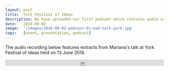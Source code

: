 ```yaml
---
layout: post
title:  York Festival of Ideas
description: We have uploaded our first podcast which contains audio extracts from Mariana’s talk at York Festival of Ideas on June 13 2016. 
date:   2016-09-02
image:  '/images/2016-09-02-podcast-01-ead-talk-york.jpg'
tags:   [event, presentation, podcast]
---
```


<!--
- can I add a heading anchor to the redirect_url2 link?
-->

The audio recording below features extracts from Mariana's talk at York Festival of Ideas held on 13 June 2016.  

<iframe title="audio player" width="100%" height="20" scrolling="no" frameborder="no" src="https://w.soundcloud.com/player/?url=https%3A//api.soundcloud.com/tracks/281062672&amp;color=daa95f&amp;inverse=false&amp;auto_false=true&amp;show_user=true"></iframe>